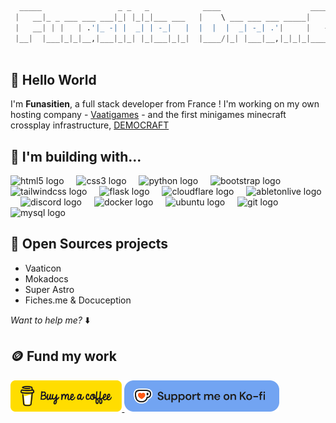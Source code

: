 ```py
  _____                 _ _   _            ____                    _____ _           _ 
 |   __|_ _ ___ ___ ___|_| |_|_|___ ___   |    \ ___ ___ ___ _____|     | |___ _ _ _| |
 |   __| | |   | .'|_ -| |  _| | -_|   |  |  |  |  _| -_| .'|     |   --| | . | | | . |
 |__|  |___|_|_|__,|___|_|_| |_|___|_|_|  |____/|_| |___|__,|_|_|_|_____|_|___|___|___|
    
```

## 👋 Hello World

I'm **Funasitien**, a full stack developer from France ! I'm working on my own hosting company - [Vaatigames](https://vaatigames.fr) - and the first minigames minecraft crossplay infrastructure, [DEMOCRAFT](https://democraft.fr)

## 💫 I'm building with...

<div align="left">
  <img src="https://cdn.jsdelivr.net/gh/devicons/devicon/icons/html5/html5-original.svg" height="30" alt="html5 logo"  />
  <img width="12" />
  <img src="https://cdn.jsdelivr.net/gh/devicons/devicon/icons/css3/css3-original.svg" height="30" alt="css3 logo"  />
  <img width="12" />
  <img src="https://skillicons.dev/icons?i=py" height="30" alt="python logo"  />
  <img width="12" />
  <img src="https://skillicons.dev/icons?i=bootstrap" height="30" alt="bootstrap logo"  />
  <img width="12" />
  <img src="https://skillicons.dev/icons?i=tailwind" height="30" alt="tailwindcss logo"  />
  <img width="12" />
  <img src="https://skillicons.dev/icons?i=flask" height="30" alt="flask logo"  />
  <img width="12" />
  <img src="https://skillicons.dev/icons?i=cloudflare" height="30" alt="cloudflare logo"  />
  <img width="12" />
  <img src="https://skillicons.dev/icons?i=ableton" height="30" alt="abletonlive logo"  />
  <img width="12" />
  <img src="https://skillicons.dev/icons?i=discord" height="30" alt="discord logo"  />
  <img width="12" />
  <img src="https://skillicons.dev/icons?i=docker" height="30" alt="docker logo"  />
  <img width="12" />
  <img src="https://cdn.simpleicons.org/ubuntu/E95420" height="30" alt="ubuntu logo"  />
  <img width="12" />
  <img src="https://skillicons.dev/icons?i=git" height="30" alt="git logo"  />
  <img width="12" />
  <img src="https://skillicons.dev/icons?i=mysql" height="30" alt="mysql logo"  />
</div>

## 🌈 Open Sources projects

- Vaaticon
- Mokadocs
- Super Astro
- Fiches.me & Docuception

*Want to help me?* ⬇️

## 🪙 Fund my work 

<div align="left">
  <a href="https://buymeacoffee.com/funa" target="_blank">
    <img src="https://github.com/Funasitien/Funasitien/blob/main/bmc-button.png" height="50" alt="buymeacoffe logo"  />
  </a>
    <a href="https://ko-fi.com/funasitien" target="_blank">
    <img src="https://github.com/Funasitien/Funasitien/blob/main/kofi.png" height="50" alt="kofi logo"  />
  </a>
</div>

